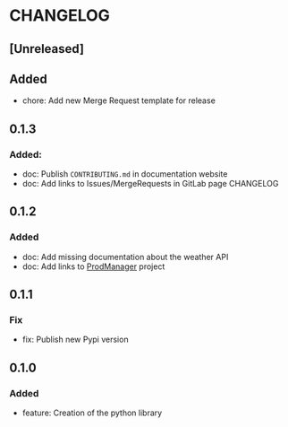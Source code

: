 # CHANGELOG

## [Unreleased]

## Added

- chore: Add new Merge Request template for release


## 0.1.3

### Added:

- doc: Publish `CONTRIBUTING.md` in documentation website
- doc: Add links to Issues/MergeRequests in GitLab page CHANGELOG


## 0.1.2

### Added

- doc: Add missing documentation about the weather API
- doc: Add links to [ProdManager](https://gitlab.com/prod-manager/prod-manager) project


## 0.1.1

### Fix

- fix: Publish new Pypi version


## 0.1.0

### Added

- feature: Creation of the python library